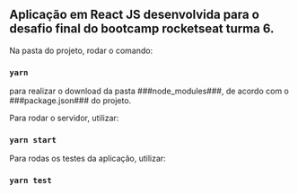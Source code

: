 ## Aplicação em React JS desenvolvida para o desafio final do bootcamp rocketseat turma 6.

Na pasta do projeto, rodar o comando:

### `yarn`

para realizar o download da pasta ###node_modules###, de acordo com o ###package.json### do projeto.

Para rodar o servidor, utilizar: 

### `yarn start`

Para rodas os testes da aplicação, utilizar:

### `yarn test`
